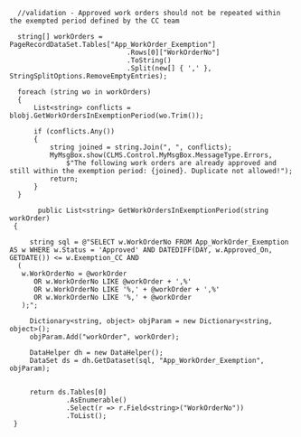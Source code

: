       //validation - Approved work orders should not be repeated within the exempted period defined by the CC team

      string[] workOrders = PageRecordDataSet.Tables["App_WorkOrder_Exemption"]
                                 .Rows[0]["WorkOrderNo"]
                                 .ToString()
                                 .Split(new[] { ',' }, StringSplitOptions.RemoveEmptyEntries);

      foreach (string wo in workOrders)
      {
          List<string> conflicts = blobj.GetWorkOrdersInExemptionPeriod(wo.Trim());

          if (conflicts.Any())
          {
              string joined = string.Join(", ", conflicts);
              MyMsgBox.show(CLMS.Control.MyMsgBox.MessageType.Errors,
                  $"The following work orders are already approved and still within the exemption period: {joined}. Duplicate not allowed!");
              return;
          }
      }

           public List<string> GetWorkOrdersInExemptionPeriod(string workOrder)
     {

         string sql = @"SELECT w.WorkOrderNo FROM App_WorkOrder_Exemption AS w WHERE w.Status = 'Approved' AND DATEDIFF(DAY, w.Approved_On, GETDATE()) <= w.Exemption_CC AND
      (
       w.WorkOrderNo = @workOrder
          OR w.WorkOrderNo LIKE @workOrder + ',%'
          OR w.WorkOrderNo LIKE '%,' + @workOrder + ',%'
          OR w.WorkOrderNo LIKE '%,' + @workOrder
       );";

         Dictionary<string, object> objParam = new Dictionary<string, object>();
         objParam.Add("workOrder", workOrder);

         DataHelper dh = new DataHelper();
         DataSet ds = dh.GetDataset(sql, "App_WorkOrder_Exemption", objParam);


         return ds.Tables[0]
                  .AsEnumerable()
                  .Select(r => r.Field<string>("WorkOrderNo"))
                  .ToList();
     }
